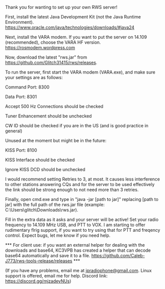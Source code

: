 Thank you for wanting to set up your own RWS server!


First, install the latest Java Development Kit (not the Java Runtime Environment). https://www.oracle.com/java/technologies/downloads/#java24


Next, install the VARA modem. If you want to put the server on 14.109 (recommended), choose the VARA HF version. https://rosmodem.wordpress.com


Now, download the latest "rws.jar" from https://github.com/Glitch31415/rws/releases.


To run the server, first start the VARA modem (VARA.exe), and make sure your settings are as follows:


Command Port: 8300

Data Port: 8301

Accept 500 Hz Connections should be checked

Tuner Enhancement should be unchecked

CW ID should be checked if you are in the US (and is good practice in general)


Unused at the moment but might be in the future:

KISS Port: 8100

KISS Interface should be checked

Ignore KISS DCD should be unchecked


I would recommend setting Retries to 3, at most. It causes less interference to other stations answering CQs and for the server to be used effectively the link should be strong enough to not need more than 3 retries.


Finally, open cmd.exe and type in "java -jar [path to jar]" replacing [path to jar] with the full path of the rws.jar file (example: C:\Users\glitch\Downloads\rws.jar).

Fill in the extra data as it asks and your server will be active! Set your radio frequency to 14.109 MHz USB, and PTT to VOX. I am starting to offer rudimentary flrig support, if you want to try using that for PTT and freqency control. Expect bugs, let me know if you need help.


*** For client use: if you want an external helper for dealing with the downloads and base64, KC3VPB has created a helper that can decode base64 automatically and save it to a file. https://github.com/Caleb-J773/rws-tools-release/releases ***


(If you have any problems, email me at jpradiophone@gmail.com. Linux support is offered, email me for help. Discord link: https://discord.gg/mjzadeyNUs)
